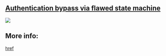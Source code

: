 ## [Authentication bypass via flawed state machine](https://portswigger.net/web-security/logic-flaws/examples/lab-logic-flaws-authentication-bypass-via-flawed-state-machine)


![](https://github.com/nu11secur1ty/PortSwigger-Web-Security-Academy/blob/main/Business-logic-vulnerabilities/Authentication-bypass-via-flawed-state-machine/Docs/Screenshot%202022-06-06%20094507.png)

## More info:
[href](https://www.nu11secur1ty.com/2022/06/portswigger-lab-authentication-bypass.html)
